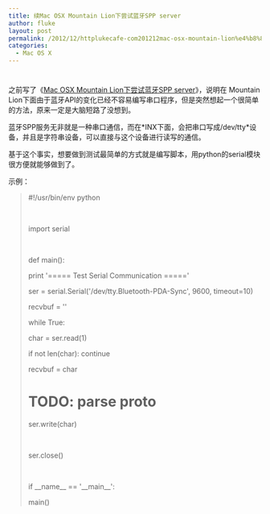 ```yaml
---
title: 续Mac OSX Mountain Lion下尝试蓝牙SPP server
author: fluke
layout: post
permalink: /2012/12/httplukecafe-com201212mac-osx-mountain-lion%e4%b8%8b%e5%b0%9d%e8%af%95%e8%93%9d%e7%89%99spp-server/
categories:
  - Mac OS X
---
```

# 

之前写了《[Mac OSX Mountain Lion下尝试蓝牙SPP server][1]》，说明在 Mountain Lion下面由于蓝牙API的变化已经不容易编写串口程序，但是突然想起一个很简单的方法，原来一定是大脑短路了没想到。

 [1]: http://lukecafe.com/2012/12/mac-osx-mountain-lion下尝试蓝牙spp-server/

蓝牙SPP服务无非就是一种串口通信，而在\*INX下面，会把串口写成/dev/tty\*设备，并且是字符串设备，可以直接与这个设备进行读写的通信。

基于这个事实，想要做到测试最简单的方式就是编写脚本，用python的serial模块很方便就能够做到了。

示例：

> #!/usr/bin/env python
> 
>  
> 
> import serial
> 
>  
> 
> def main():
> 
> print '===== Test Serial Communication ====='
> 
> ser = serial.Serial('/dev/tty.Bluetooth-PDA-Sync', 9600, timeout=10)
> 
> recvbuf = ''
> 
> while True:
> 
> char = ser.read(1)
> 
> if not len(char): continue
> 
> recvbuf = char
> 
> # TODO: parse proto
> 
> ser.write(char)
> 
>  
> 
> ser.close()
> 
>  
> 
> if \_\_name\_\_ == '\_\_main\_\_':
> 
> main()